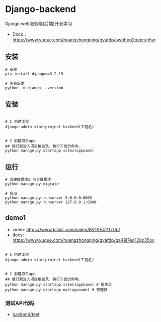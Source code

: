 <!--
 * @Description: 
 * @Author: HCQ
 * @Company(School): UCAS
 * @Email: 1756260160@qq.com
 * @Date: 2023-08-14 22:29:39
 * @LastEditTime: 2023-09-01 00:56:59
 * @FilePath: /Django-backend/README.md
-->
# Django-backend
Django web服务端(后端)开发学习

* Docs： https://www.yuque.com/huangzhongqing/gyafdp/swbheg2peprxn5yr



## 安装
```shell
# 安装
pip install django==3.2.19

# 查看版本
python -m django --version
```

## 安装
```shell

# 1 创建工程
django-admin startproject backend(工程名)


# 2 创建项目app
## 我们就进入项目根目录，执行下面的命令。
python manage.py startapp sales(appname)

```

## 运行
```shell
# 创建数据库& 同步数据库
python manage.py migrate

# 启动
python manage.py runserver 0.0.0.0:8000
python manage.py runserver 127.0.0.1:8000
```

## demo1
* video: https://www.bilibili.com/video/BV1AE41117Up/
* docs: https://www.yuque.com/huangzhongqing/gyafdp/qa49l7eq128x35ov

```shell

# 1 创建工程
django-admin startproject backend(工程名)


# 2 创建项目app
## 我们就进入项目根目录，执行下面的命令。
python manage.py startapp sales(appname) # 销售员
python manage.py startapp mgr(appname) # 管理员

```

### 测试API代码
* [backend/test](backend/test)